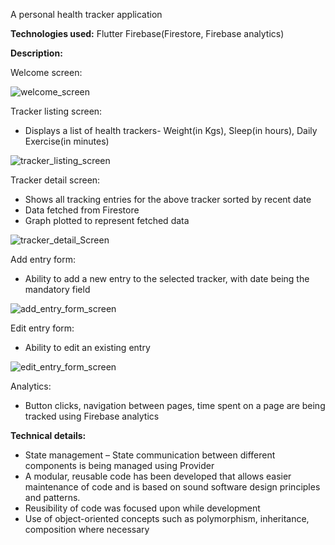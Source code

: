 A personal health tracker application

**Technologies used:**
Flutter
Firebase(Firestore, Firebase analytics)

**Description:**


Welcome screen:

![welcome_screen](https://user-images.githubusercontent.com/66864613/166236203-75239cb3-17d1-4d82-92ef-75a8a872efee.png)


Tracker listing screen:
 - Displays a list of health trackers- Weight(in Kgs), Sleep(in hours), Daily Exercise(in minutes)

![tracker_listing_screen](https://user-images.githubusercontent.com/66864613/166234248-6f7f378c-f6ed-4257-a723-faed4b2783b2.png)

Tracker detail screen:
 - Shows all tracking entries for the above tracker sorted by recent date
 - Data fetched from Firestore
 - Graph plotted to represent fetched data
 
 ![tracker_detail_Screen](https://user-images.githubusercontent.com/66864613/166234622-e6a9cfd8-194c-4638-be2a-f4d99cb6f3ad.png)

Add entry form:
 - Ability to add a new entry to the selected tracker, with date being the mandatory field
 
 ![add_entry_form_screen](https://user-images.githubusercontent.com/66864613/166234743-61c1603a-c1ce-4ba2-96ca-9bdf66d070a1.png)

Edit entry form:
  - Ability to edit an existing entry

![edit_entry_form_screen](https://user-images.githubusercontent.com/66864613/166234809-c7077351-d47d-4723-970d-c24a2ff2e4d3.png)

Analytics:
 - Button clicks, navigation between pages, time spent on a page are being tracked using Firebase analytics

**Technical details:**
  - State management – State communication between different components is being managed using Provider
  - A modular, reusable code has been developed that allows easier maintenance of code and is based on sound software design principles and patterns.
  - Reusibility of code was focused upon while development
  - Use of object-oriented concepts such as polymorphism, inheritance, composition where necessary

